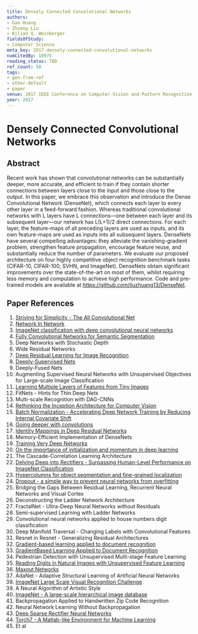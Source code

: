 ```yaml
---
title: Densely Connected Convolutional Networks
authors:
- Gao Huang
- Zhuang Liu
- Kilian Q. Weinberger
fieldsOfStudy:
- Computer Science
meta_key: 2017-densely-connected-convolutional-networks
numCitedBy: 18975
reading_status: TBD
ref_count: 58
tags:
- gen-from-ref
- other-default
- paper
venue: 2017 IEEE Conference on Computer Vision and Pattern Recognition (CVPR)
year: 2017
---
```


# Densely Connected Convolutional Networks

## Abstract

Recent work has shown that convolutional networks can be substantially deeper, more accurate, and efficient to train if they contain shorter connections between layers close to the input and those close to the output. In this paper, we embrace this observation and introduce the Dense Convolutional Network (DenseNet), which connects each layer to every other layer in a feed-forward fashion. Whereas traditional convolutional networks with L layers have L connections&#x2014;one between each layer and its subsequent layer&#x2014;our network has L(L+1)/2 direct connections. For each layer, the feature-maps of all preceding layers are used as inputs, and its own feature-maps are used as inputs into all subsequent layers. DenseNets have several compelling advantages: they alleviate the vanishing-gradient problem, strengthen feature propagation, encourage feature reuse, and substantially reduce the number of parameters. We evaluate our proposed architecture on four highly competitive object recognition benchmark tasks (CIFAR-10, CIFAR-100, SVHN, and ImageNet). DenseNets obtain significant improvements over the state-of-the-art on most of them, whilst requiring less memory and computation to achieve high performance. Code and pre-trained models are available at https://github.com/liuzhuang13/DenseNet.

## Paper References

1. [Striving for Simplicity - The All Convolutional Net](2015-striving-for-simplicity-the-all-convolutional-net)
2. [Network In Network](2014-network-in-network)
3. [ImageNet classification with deep convolutional neural networks](2012-imagenet-classification-with-deep-convolutional-neural-networks)
4. [Fully Convolutional Networks for Semantic Segmentation](2017-fully-convolutional-networks-for-semantic-segmentation)
5. Deep Networks with Stochastic Depth
6. Wide Residual Networks
7. [Deep Residual Learning for Image Recognition](2016-deep-residual-learning-for-image-recognition)
8. [Deeply-Supervised Nets](2015-deeply-supervised-nets)
9. Deeply-Fused Nets
10. Augmenting Supervised Neural Networks with Unsupervised Objectives for Large-scale Image Classification
11. [Learning Multiple Layers of Features from Tiny Images](2009-learning-multiple-layers-of-features-from-tiny-images)
12. FitNets - Hints for Thin Deep Nets
13. Multi-scale Recognition with DAG-CNNs
14. [Rethinking the Inception Architecture for Computer Vision](2016-rethinking-the-inception-architecture-for-computer-vision)
15. [Batch Normalization - Accelerating Deep Network Training by Reducing Internal Covariate Shift](2015-batch-normalization-accelerating-deep-network-training-by-reducing-internal-covariate-shift)
16. [Going deeper with convolutions](2015-going-deeper-with-convolutions)
17. [Identity Mappings in Deep Residual Networks](2016-identity-mappings-in-deep-residual-networks)
18. Memory-Efficient Implementation of DenseNets
19. [Training Very Deep Networks](2015-training-very-deep-networks)
20. [On the importance of initialization and momentum in deep learning](2013-on-the-importance-of-initialization-and-momentum-in-deep-learning)
21. The Cascade-Correlation Learning Architecture
22. [Delving Deep into Rectifiers - Surpassing Human-Level Performance on ImageNet Classification](2015-delving-deep-into-rectifiers-surpassing-human-level-performance-on-imagenet-classification)
23. [Hypercolumns for object segmentation and fine-grained localization](2015-hypercolumns-for-object-segmentation-and-fine-grained-localization)
24. [Dropout - a simple way to prevent neural networks from overfitting](2014-dropout-a-simple-way-to-prevent-neural-networks-from-overfitting)
25. Bridging the Gaps Between Residual Learning, Recurrent Neural Networks and Visual Cortex
26. Deconstructing the Ladder Network Architecture
27. FractalNet - Ultra-Deep Neural Networks without Residuals
28. Semi-supervised Learning with Ladder Networks
29. Convolutional neural networks applied to house numbers digit classification
30. Deep Manifold Traversal - Changing Labels with Convolutional Features
31. Resnet in Resnet - Generalizing Residual Architectures
32. [Gradient-based learning applied to document recognition](1998-lenet5.md)
33. [GradientBased Learning Applied to Document Recognition](2001-gradientbased-learning-applied-to-document-recognition)
34. Pedestrian Detection with Unsupervised Multi-stage Feature Learning
35. [Reading Digits in Natural Images with Unsupervised Feature Learning](2011-reading-digits-in-natural-images-with-unsupervised-feature-learning)
36. [Maxout Networks](2013-maxout-networks)
37. AdaNet - Adaptive Structural Learning of Artificial Neural Networks
38. [ImageNet Large Scale Visual Recognition Challenge](2015-imagenet-large-scale-visual-recognition-challenge)
39. A Neural Algorithm of Artistic Style
40. [ImageNet - A large-scale hierarchical image database](2009-imagenet-a-large-scale-hierarchical-image-database)
41. Backpropagation Applied to Handwritten Zip Code Recognition
42. Neural Network Learning Without Backpropagation
43. [Deep Sparse Rectifier Neural Networks](2011-deep-sparse-rectifier-neural-networks)
44. [Torch7 - A Matlab-like Environment for Machine Learning](2011-torch7-a-matlab-like-environment-for-machine-learning)
45. Et al
